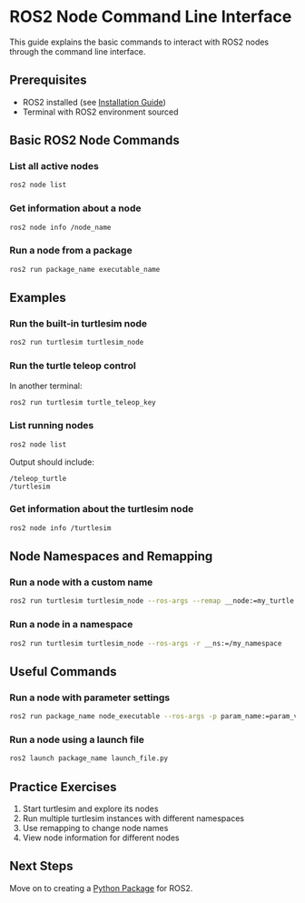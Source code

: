 # ROS2 Node Command Line Interface

This guide explains the basic commands to interact with ROS2 nodes through the command line interface.

## Prerequisites
- ROS2 installed (see [Installation Guide](../1_installation/))
- Terminal with ROS2 environment sourced

## Basic ROS2 Node Commands

### List all active nodes
```bash
ros2 node list
```

### Get information about a node
```bash
ros2 node info /node_name
```

### Run a node from a package
```bash
ros2 run package_name executable_name
```

## Examples

### Run the built-in turtlesim node
```bash
ros2 run turtlesim turtlesim_node
```

### Run the turtle teleop control
In another terminal:
```bash
ros2 run turtlesim turtle_teleop_key
```

### List running nodes
```bash
ros2 node list
```
Output should include:
```
/teleop_turtle
/turtlesim
```

### Get information about the turtlesim node
```bash
ros2 node info /turtlesim
```

## Node Namespaces and Remapping

### Run a node with a custom name
```bash
ros2 run turtlesim turtlesim_node --ros-args --remap __node:=my_turtle
```

### Run a node in a namespace
```bash
ros2 run turtlesim turtlesim_node --ros-args -r __ns:=/my_namespace
```

## Useful Commands

### Run a node with parameter settings
```bash
ros2 run package_name node_executable --ros-args -p param_name:=param_value
```

### Run a node using a launch file
```bash
ros2 launch package_name launch_file.py
```

## Practice Exercises

1. Start turtlesim and explore its nodes
2. Run multiple turtlesim instances with different namespaces
3. Use remapping to change node names
4. View node information for different nodes

## Next Steps
Move on to creating a [Python Package](../3_python_package/) for ROS2. 